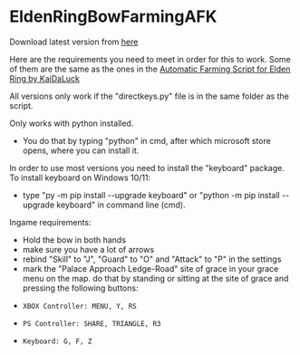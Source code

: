 # EldenRingBowFarmingAFK

Download latest version from [here](https://github.com/iltitti/EldenRingBowFarming/releases/tag/success)

Here are the requirements you need to meet in order for this to work.
Some of them are the same as the ones in the [Automatic Farming Script for Elden Ring by KaiDaLuck](https://github.com/KaiDaLuck/EldenRingFarming)

All versions only work if the "directkeys.py" file is in the same folder as the script.

Only works with python installed.
- You do that by typing "python" in cmd, after which microsoft store opens, where you can install it.

In order to use most versions you need to install the "keyboard" package. To install keyboard on Windows 10/11:
- type "py -m pip install --upgrade keyboard" or "python -m pip install --upgrade keyboard" in command line (cmd).

Ingame requirements:
- Hold the bow in both hands
- make sure you have a lot of arrows
- rebind "Skill" to "J", "Guard" to "O" and "Attack" to "P" in the settings
- mark the "Palace Approach Ledge-Road" site of grace in your grace menu on the map. do that by standing or sitting at the site of grace and pressing the following buttons:
-     XBOX Controller: MENU, Y, RS
-     PS Controller: SHARE, TRIANGLE, R3
-     Keyboard: G, F, Z
